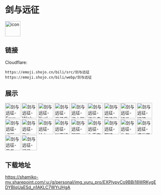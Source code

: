 # 剑与远征
<img src="https://emoji.shojo.cn/bili/src/剑与远征/icon.png" width="50" height="50" alt="icon">

## 链接
Cloudflare:
```
https://emoji.shojo.cn/bili/src/剑与远征
https://emoji.shojo.cn/bili/webp/剑与远征
```
## 展示
<img src="https://emoji.shojo.cn/bili/src/剑与远征/剑与远征-Emm.png" width="50" height="50" alt="剑与远征-Emm">
<img src="https://emoji.shojo.cn/bili/src/剑与远征/剑与远征-Wink.png" width="50" height="50" alt="剑与远征-Wink">
<img src="https://emoji.shojo.cn/bili/src/剑与远征/剑与远征-Yue!.png" width="50" height="50" alt="剑与远征-Yue!">
<img src="https://emoji.shojo.cn/bili/src/剑与远征/剑与远征-爱了爱了.png" width="50" height="50" alt="剑与远征-爱了爱了">
<img src="https://emoji.shojo.cn/bili/src/剑与远征/剑与远征-抱大腿.png" width="50" height="50" alt="剑与远征-抱大腿">
<img src="https://emoji.shojo.cn/bili/src/剑与远征/剑与远征-抱住自己.png" width="50" height="50" alt="剑与远征-抱住自己">
<img src="https://emoji.shojo.cn/bili/src/剑与远征/剑与远征-不愧是我.png" width="50" height="50" alt="剑与远征-不愧是我">
<img src="https://emoji.shojo.cn/bili/src/剑与远征/剑与远征-吃瓜.png" width="50" height="50" alt="剑与远征-吃瓜">
<img src="https://emoji.shojo.cn/bili/src/剑与远征/剑与远征-吃惊.png" width="50" height="50" alt="剑与远征-吃惊">
<img src="https://emoji.shojo.cn/bili/src/剑与远征/剑与远征-点赞.png" width="50" height="50" alt="剑与远征-点赞">
<img src="https://emoji.shojo.cn/bili/src/剑与远征/剑与远征-飞吻.png" width="50" height="50" alt="剑与远征-飞吻">
<img src="https://emoji.shojo.cn/bili/src/剑与远征/剑与远征-给力.png" width="50" height="50" alt="剑与远征-给力">
<img src="https://emoji.shojo.cn/bili/src/剑与远征/剑与远征-哄不好.png" width="50" height="50" alt="剑与远征-哄不好">
<img src="https://emoji.shojo.cn/bili/src/剑与远征/剑与远征-哭哭.png" width="50" height="50" alt="剑与远征-哭哭">
<img src="https://emoji.shojo.cn/bili/src/剑与远征/剑与远征-你币有了.png" width="50" height="50" alt="剑与远征-你币有了">
<img src="https://emoji.shojo.cn/bili/src/剑与远征/剑与远征-期待.png" width="50" height="50" alt="剑与远征-期待">
<img src="https://emoji.shojo.cn/bili/src/剑与远征/剑与远征-生气.png" width="50" height="50" alt="剑与远征-生气">
<img src="https://emoji.shojo.cn/bili/src/剑与远征/剑与远征-盛世美颜.png" width="50" height="50" alt="剑与远征-盛世美颜">
<img src="https://emoji.shojo.cn/bili/src/剑与远征/剑与远征-思考.png" width="50" height="50" alt="剑与远征-思考">
<img src="https://emoji.shojo.cn/bili/src/剑与远征/剑与远征-问号.png" width="50" height="50" alt="剑与远征-问号">

## 下载地址

https://shamiko-my.sharepoint.com/:u:/g/personal/img_yuru_pro/EXPlypyCo9BBi18WRKygEDYBIqUaESd_n1AKLC7WYrJHgA